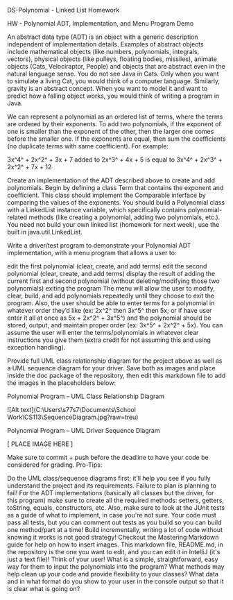 DS-Polynomial - Linked List Homework

HW - Polynomial ADT, Implementation, and Menu Program Demo

An abstract data type (ADT) is an object with a generic description independent of implementation details. Examples of abstract objects include mathematical objects (like numbers, polynomials, integrals, vectors), physical objects (like pulleys, floating bodies, missiles), animate objects (Cats, Velociraptor, People) and objects that are abstract even in the natural language sense. You do not see Java in Cats. Only when you want to simulate a living Cat, you would think of a computer language. Similarly, gravity is an abstract concept. When you want to model it and want to predict how a falling object works, you would think of writing a program in Java.

We can represent a polynomial as an ordered list of terms, where the terms are ordered by their exponents. To add two polynomials, if the exponent of one is smaller than the exponent of the other, then the larger one comes before the smaller one. If the exponents are equal, then sum the coefficients (no duplicate terms with same coefficient). For example:

3x^4^ + 2x^2^ + 3x + 7 added to 2x^3^ + 4x + 5 is equal to 3x^4^ + 2x^3^ + 2x^2^ + 7x + 12

Create an implementation of the ADT described above to create and add polynomials. Begin by defining a class Term that contains the exponent and coefficient. This class should implement the Comparable interface by comparing the values of the exponents. You should build a Polynomial class with a LinkedList<Term> instance variable, which specifically contains polynomial-related methods (like creating a polynomial, adding two polynomials, etc.). You need not build your own linked list (homework for next week), use the built in java.util.LinkedList.

Write a driver/test program to demonstrate your Polynomial ADT implementation, with a menu program that allows a user to:

edit the first polynomial (clear, create, and add terms)
edit the second polynomial (clear, create, and add terms)
display the result of adding the current first and second polynomial (without deleting/modifying those two polynomials)
exiting the program
The menu will allow the user to modify, clear, build, and add polynomials repeatedly until they choose to exit the program. Also, the user should be able to enter terms for a polynomial in whatever order they’d like (ex: 2x^2^ then 3x^5^ then 5x; or if have user enter it all at once as 5x + 2x^2^ + 3x^5^) and the polynomial should be stored, output, and maintain proper order (ex: 3x^5^ + 2x^2^ + 5x). You can assume the user will enter the terms/polynomials in whatever clear instructions you give them (extra credit for not assuming this and using exception handling).

Provide full UML class relationship diagram for the project above as well as a UML sequence diagram for your driver. Save both as images and place inside the doc package of the repository, then edit this markdown file to add the images in the placeholders below:

Polynomial Program – UML Class Relationship Diagram

![Alt text](C:\Users\s77s7\Documents\School Work\CS113\SequenceDiagram.jpg?raw=treu)

Polynomial Program – UML Driver Sequence Diagram

[ PLACE IMAGE HERE ]

Make sure to commit + push before the deadline to have your code be considered for grading.
Pro-Tips:

Do the UML class/sequence diagrams first; it’ll help you see if you fully understand the project and its requirements. Failure to plan is planning to fail!
For the ADT implementations (basically all classes but the driver, for this program) make sure to create all the required methods: setters, getters, toString, equals, constructors, etc.
Also, make sure to look at the JUnit tests as a guide of what to implement, in case you're not sure. Your code must pass all tests, but you can comment out tests as you build so you can build one method/part at a time! Build incrementally, writing a lot of code without knowing it works is not good strategy!
Checkout the Mastering Markdown guide for help on how to insert images. This markdown file, README.md, in the repository is the one you want to edit, and you can edit it in IntelliJ (it's just a text file)!
Think of your user! What is a simple, straightforward, easy way for them to input the polynomials into the program? What methods may help clean up your code and provide flexibility to your classes? What data and in what format do you show to your user in the console output so that it is clear what is going on?
